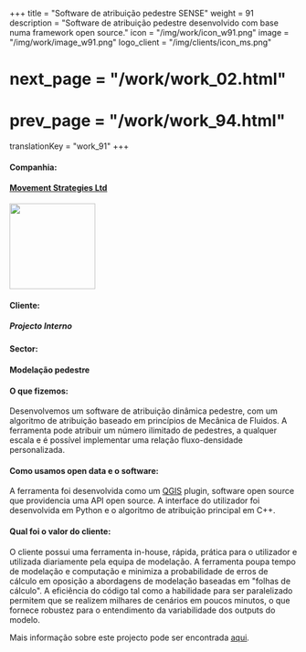 +++
title = "Software de atribuição pedestre SENSE"
weight = 91
description = "Software de atribuição pedestre desenvolvido com base numa framework open source."
icon = "/img/work/icon_w91.png"
image = "/img/work/image_w91.png"
logo_client = "/img/clients/icon_ms.png"
# next_page = "/work/work_02.html"
# prev_page = "/work/work_94.html"
translationKey = "work_91"
+++

<!-- Company -->
<div class="row">
	<div class="col-sm-3"><h4>Companhia:</h4></div>
	<div class="col-sm-3"> <h4><a href = "https://movementstrategies.com" target="_blank">Movement Strategies Ltd</a> </h4> </div>
	<div class="col-sm-3"><a href = "https://movementstrategies.com" target="_blank"/> <img src="/img/clients/icon_ms.svg" width="150px"/></a></div>
</div>	

<!-- Client -->
<div class="row">
	<div class="col-sm-3"><h4>Cliente:</h4></div>
	<div class="col-sm-3"> <h5><i>Projecto Interno </i></h5></div>
	<!-- <div class="col-sm-3"></div> -->
</div>	

<!-- Sector -->
<div class="row">
	<div class="col-sm-3"><h4>Sector:</h4></div>
	<div class="col-sm-3"> <h4>Modelação pedestre</div>
	<div class="col-sm-3"></div>
</div>	

<h4>O que fizemos:</h4> 
<p>
Desenvolvemos um software de atribuição dinâmica pedestre, com um algoritmo de atribuição baseado em princípios de Mecânica de Fluidos. A ferramenta pode atribuir um número ilimitado de pedestres, a qualquer escala e é possível implementar uma relação fluxo-densidade personalizada.
</p>

<h4>Como usamos open data e o software:</h4>
<p>
A ferramenta foi desenvolvida como um <a href = "https://qgis.org/en/site/" target="_blank">QGIS</a> plugin, software open source que providencia uma API open source. A interface do utilizador foi desenvolvida em Python e o algoritmo de atribuição principal em C++.
</p>

<h4>Qual foi o valor do cliente:</h4>
<p>
O cliente possui uma ferramenta in-house, rápida, prática para o utilizador e utilizada diariamente pela equipa de modelação. A ferramenta poupa tempo de modelação e computação e minimiza a probabilidade de erros de cálculo em oposição a abordagens de modelação baseadas em "folhas de cálculo". A eficiência do código tal como a habilidade para ser paralelizado permitem que se realizem milhares de cenários em poucos minutos, o que fornece robustez para o entendimento da variabilidade dos outputs do modelo.
</p>

<p>
Mais informação sobre este projecto pode ser encontrada <a href = "https://movementstrategies.com/blog-posts/modelling-pedestrian-movement-with-sense-old-science-new-approach" target="_blank"><u>aqui</u></a>.
</p>



